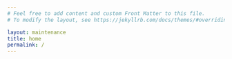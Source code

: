 ```yaml
---
# Feel free to add content and custom Front Matter to this file.
# To modify the layout, see https://jekyllrb.com/docs/themes/#overriding-theme-defaults

layout: maintenance
title: home
permalink: /
---
```

